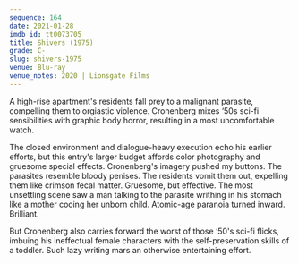 ```yaml
---
sequence: 164
date: 2021-01-28
imdb_id: tt0073705
title: Shivers (1975)
grade: C-
slug: shivers-1975
venue: Blu-ray
venue_notes: 2020 | Lionsgate Films
---
```


A high-rise apartment's residents fall prey to a malignant parasite, compelling them to orgiastic violence. Cronenberg mixes ‘50s sci-fi sensibilities with graphic body horror, resulting in a most uncomfortable watch.

<!-- end -->

The closed environment and dialogue-heavy execution echo his earlier efforts, but this entry's larger budget affords color photography and gruesome special effects. Cronenberg's imagery pushed my buttons. The parasites resemble bloody penises. The residents vomit them out, expelling them like crimson fecal matter. Gruesome, but effective. The most unsettling scene saw a man talking to the parasite writhing in his stomach like a mother cooing her unborn child. Atomic-age paranoia turned inward. Brilliant.

But Cronenberg also carries forward the worst of those ‘50's sci-fi flicks, imbuing his ineffectual female characters with the self-preservation skills of a toddler. Such lazy writing mars an otherwise entertaining effort.

